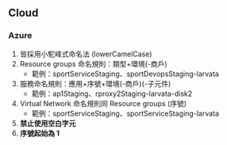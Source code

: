 ## Cloud

### Azure

1. 皆採用小駝峰式命名法 (lowerCamelCase)
2. Resource groups 命名規則：類型+環境(-商戶)
    - 範例：sportServiceStaging、sportDevopsStaging-larvata
3. 服務命名規則：應用+序號+環境(-商戶)(-子元件)
    - 範例：ap1Staging、rproxy2Staging-larvata-disk2
4. Virtual Network 命名規則同 Resource groups (序號)
    - 範例：sportServiceStaging、sportServiceStaging-larvata
5. __禁止使用空白字元__
6. __序號起始為 1__
